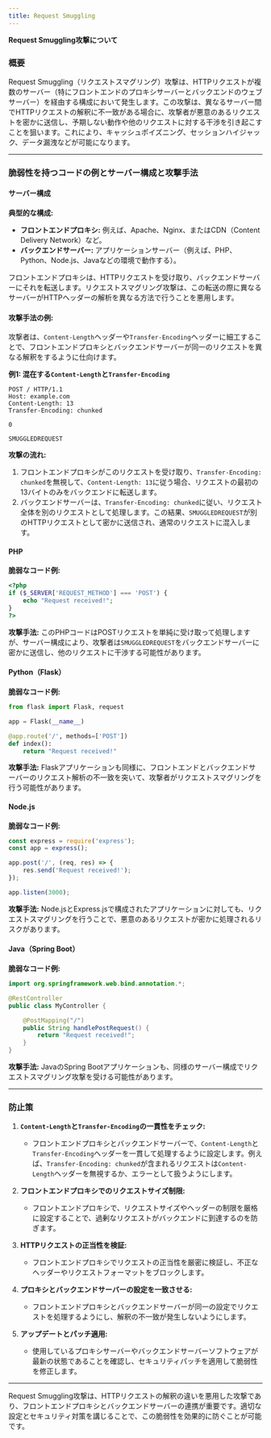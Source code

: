 ```yaml
---
title: Request Smuggling
---
```


**Request Smuggling攻撃について**

### **概要**

Request Smuggling（リクエストスマグリング）攻撃は、HTTPリクエストが複数のサーバー（特にフロントエンドのプロキシサーバーとバックエンドのウェブサーバー）を経由する構成において発生します。この攻撃は、異なるサーバー間でHTTPリクエストの解釈に不一致がある場合に、攻撃者が悪意のあるリクエストを密かに送信し、予期しない動作や他のリクエストに対する干渉を引き起こすことを狙います。これにより、キャッシュポイズニング、セッションハイジャック、データ漏洩などが可能になります。

---

### **脆弱性を持つコードの例とサーバー構成と攻撃手法**

#### **サーバー構成**

**典型的な構成:**
- **フロントエンドプロキシ:** 例えば、Apache、Nginx、またはCDN（Content Delivery Network）など。
- **バックエンドサーバー:** アプリケーションサーバー（例えば、PHP、Python、Node.js、Javaなどの環境で動作する）。

フロントエンドプロキシは、HTTPリクエストを受け取り、バックエンドサーバーにそれを転送します。リクエストスマグリング攻撃は、この転送の際に異なるサーバーがHTTPヘッダーの解析を異なる方法で行うことを悪用します。

#### **攻撃手法の例:**
攻撃者は、`Content-Length`ヘッダーや`Transfer-Encoding`ヘッダーに細工することで、フロントエンドプロキシとバックエンドサーバーが同一のリクエストを異なる解釈をするように仕向けます。

**例1: 混在する`Content-Length`と`Transfer-Encoding`**
```http
POST / HTTP/1.1
Host: example.com
Content-Length: 13
Transfer-Encoding: chunked

0

SMUGGLEDREQUEST
```

**攻撃の流れ:**
1. フロントエンドプロキシがこのリクエストを受け取り、`Transfer-Encoding: chunked`を無視して、`Content-Length: 13`に従う場合、リクエストの最初の13バイトのみをバックエンドに転送します。
2. バックエンドサーバーは、`Transfer-Encoding: chunked`に従い、リクエスト全体を別のリクエストとして処理します。この結果、`SMUGGLEDREQUEST`が別のHTTPリクエストとして密かに送信され、通常のリクエストに混入します。

#### **PHP**

**脆弱なコード例:**
```php
<?php
if ($_SERVER['REQUEST_METHOD'] === 'POST') {
    echo "Request received!";
}
?>
```

**攻撃手法:**
このPHPコードはPOSTリクエストを単純に受け取って処理しますが、サーバー構成により、攻撃者は`SMUGGLEDREQUEST`をバックエンドサーバーに密かに送信し、他のリクエストに干渉する可能性があります。

#### **Python（Flask）**

**脆弱なコード例:**
```python
from flask import Flask, request

app = Flask(__name__)

@app.route('/', methods=['POST'])
def index():
    return "Request received!"
```

**攻撃手法:**
Flaskアプリケーションも同様に、フロントエンドとバックエンドサーバーのリクエスト解析の不一致を突いて、攻撃者がリクエストスマグリングを行う可能性があります。

#### **Node.js**

**脆弱なコード例:**
```javascript
const express = require('express');
const app = express();

app.post('/', (req, res) => {
    res.send('Request received!');
});

app.listen(3000);
```

**攻撃手法:**
Node.jsとExpress.jsで構成されたアプリケーションに対しても、リクエストスマグリングを行うことで、悪意のあるリクエストが密かに処理されるリスクがあります。

#### **Java（Spring Boot）**

**脆弱なコード例:**
```java
import org.springframework.web.bind.annotation.*;

@RestController
public class MyController {

    @PostMapping("/")
    public String handlePostRequest() {
        return "Request received!";
    }
}
```

**攻撃手法:**
JavaのSpring Bootアプリケーションも、同様のサーバー構成でリクエストスマグリング攻撃を受ける可能性があります。

---

### **防止策**

1. **`Content-Length`と`Transfer-Encoding`の一貫性をチェック:**
   - フロントエンドプロキシとバックエンドサーバーで、`Content-Length`と`Transfer-Encoding`ヘッダーを一貫して処理するように設定します。例えば、`Transfer-Encoding: chunked`が含まれるリクエストは`Content-Length`ヘッダーを無視するか、エラーとして扱うようにします。

2. **フロントエンドプロキシでのリクエストサイズ制限:**
   - フロントエンドプロキシで、リクエストサイズやヘッダーの制限を厳格に設定することで、過剰なリクエストがバックエンドに到達するのを防ぎます。

3. **HTTPリクエストの正当性を検証:**
   - フロントエンドプロキシでリクエストの正当性を厳密に検証し、不正なヘッダーやリクエストフォーマットをブロックします。

4. **プロキシとバックエンドサーバーの設定を一致させる:**
   - フロントエンドプロキシとバックエンドサーバーが同一の設定でリクエストを処理するようにし、解釈の不一致が発生しないようにします。

5. **アップデートとパッチ適用:**
   - 使用しているプロキシサーバーやバックエンドサーバーソフトウェアが最新の状態であることを確認し、セキュリティパッチを適用して脆弱性を修正します。

---

Request Smuggling攻撃は、HTTPリクエストの解釈の違いを悪用した攻撃であり、フロントエンドプロキシとバックエンドサーバーの連携が重要です。適切な設定とセキュリティ対策を講じることで、この脆弱性を効果的に防ぐことが可能です。